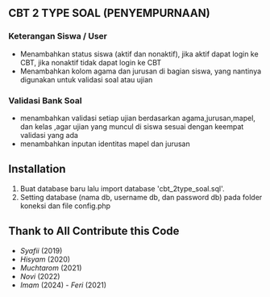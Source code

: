 <p align="center>
  <img src="[https://images.app.goo.gl/ZGLSmT8rV6AqvNdR8](https://mysch.id/cms_web/upload/picture/aplikasi-ujian-online-berbasis-web.jpg)" width="400" alt="Laravel Logo">
  </p>
  
## CBT 2 TYPE SOAL (PENYEMPURNAAN)

### Keterangan Siswa / User
- Menambahkan status siswa (aktif dan nonaktif), jika aktif dapat login ke CBT, jika nonaktif tidak dapat login ke CBT
- Menambahkan kolom agama dan jurusan di bagian siswa, yang nantinya digunakan untuk validasi soal atau ujian

### Validasi Bank Soal
- menambahkan validasi setiap ujian berdasarkan agama,jurusan,mapel, dan kelas ,agar ujian yang muncul di siswa sesuai dengan keempat validasi yang ada
- menambahkan inputan identitas mapel dan jurusan

## Installation
1. Buat database baru lalu import database 'cbt_2type_soal.sql'.
2. Setting database (nama db, username db, dan password db) pada folder koneksi dan file config.php

## Thank to All Contribute this Code
- *Syafii* (2019)
- *Hisyam* (2020)
- *Muchtarom* (2021)
- *Novi* (2022)
- *Imam* (2024)
- *Feri* (2021)
